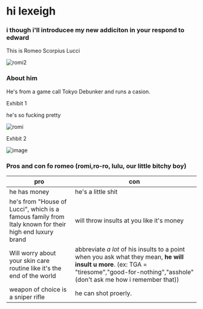 <head>
    <meta charset="utf-8">
    <meta name="author" content="Patricia Siew">
    <meta name="discription" content="a page where i go feral about romeo">
</head>

<body>
    <h1>hi lexeigh</h1>
    <h3>i though i'll introducee my new addiciton in your respond to edward</h3>
    <p>This is Romeo Scorpius Lucci</p>
    
![romi2](https://github.com/user-attachments/assets/8bd919bf-6823-4805-943c-8f4830cf93f6)

</body>

<body>
    <h3> About him</h3>
    <p>He's from a game call Tokyo Debunker and runs a casion.</p>
    <p>Exhibit 1</p>
    <p>he's so fucking pretty</p>
    
![romi](https://github.com/user-attachments/assets/bc269253-1761-4179-9640-c2d818fdbce8)


<body>
    <p>Exhbit 2</p>

![image](https://github.com/user-attachments/assets/7af271f9-bb01-4530-acc7-129acb6d7a91)
    <h3>Pros and con fo romeo (romi,ro-ro, lulu, our little bitchy boy)
</body>

|pro|con|
|---|---|
|he has money| he's a little shit|
|he's from "House of Lucci", which is a famous family from Italy known for their high end luxury brand| will throw insults at you like it's money|
|Will worry about your skin care routine like it's the end of the world| abbreviate *a lot* of his insults to a point when you ask what they mean, **he will insult u more**. (ex: TGA = "tiresome","good-for-nothing","asshole" (don't ask me how i remember that))|
|weapon of choice is a sniper rifle| he can shot proerly.


<body>
    <meta backgound-color: 🟥red;>
    <meta font-family: system-ui>
</body>
